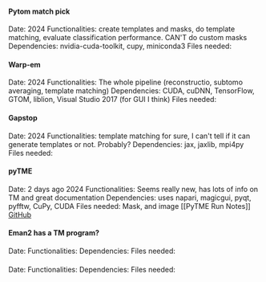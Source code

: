 #### Pytom match pick
Date: 2024
Functionalities: create templates and masks, do template matching, evaluate classification performance. CAN'T do custom masks
Dependencies: nvidia-cuda-toolkit, cupy, miniconda3
Files needed:

#### Warp-em
Date: 2024
Functionalities: The whole pipeline (reconstructio, subtomo averaging, template matching)
Dependencies: CUDA, cuDNN, TensorFlow, GTOM, liblion, Visual Studio 2017 (for GUI I think)
Files needed:
#### Gapstop
Date: 2024
Functionalities: template matching for sure, I can't tell if it can generate templates or not. Probably?
Dependencies: jax, jaxlib, mpi4py
Files needed:
#### pyTME
Date: 2 days ago 2024
Functionalities: Seems really new, has lots of info on TM and great documentation
Dependencies: uses napari, magicgui, pyqt, pyfftw, CuPy, CUDA
Files needed: Mask, and image
[[PyTME Run Notes]]
[GitHub](https://github.com/KosinskiLab/pyTME)
#### Eman2 has a TM program?
Date:
Functionalities:
Dependencies:
Files needed:

#### 
Date: 
Functionalities:
Dependencies:
Files needed: